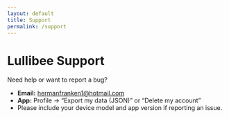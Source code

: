 ```yaml
---
layout: default
title: Support
permalink: /support
---
```


# Lullibee Support

Need help or want to report a bug?

- **Email:** [hermanfranken1@hotmail.com](mailto:hermanfranken1@hotmail.com)
- **App:** Profile → “Export my data (JSON)” or “Delete my account”
- Please include your device model and app version if reporting an issue.
